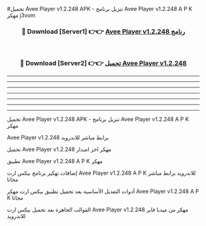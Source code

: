 #تحميل Avee Player v1.2.248 APK - تنزيل برنامج Avee Player v1.2.248 A P K مهكر j3vom 



<div align="center">
<h3>🔴 Download [Server1] 👉👉 <a href="https://apkdownload10.web.app/?title=Avee Player v1.2.248">Avee Player v1.2.248 رنامج</a></h3><br>

<h3>🔴 Download [Server2] 👉👉 <a href="https://apkdownload10.web.app/?title=Avee Player v1.2.248">تحميل Avee Player v1.2.248 </a></h3>
</div>


----------------------------------------------------------

----------------------------------------------------------

----------------------------------------------------------

----------------------------------------------------------

----------------------------------------------------------

----------------------------------------------------------

----------------------------------------------------------

تحميل Avee Player v1.2.248 APK - تنزيل برنامج Avee Player v1.2.248 A P K مهكر

Avee Player v1.2.248 برابط مباشر للاندرويد

تحميل Avee Player v1.2.248 مهكر اخر اصدار

تطبيق Avee Player v1.2.248 A P K مهكر

إضافات تهكير برنامج بيكس ارت Avee Player v1.2.248 A P K للاندرويد برابط مباشر مجانا

أدوات التعديل الأساسية بعد تحميل تطبيق بيكس ارت مهكر Avee Player v1.2.248 A P K مجانا

القوالب الجاهزة بعد تحميل بيكس ارت Avee Player v1.2.248 مهكر من ميديا فاير للاندرويد


